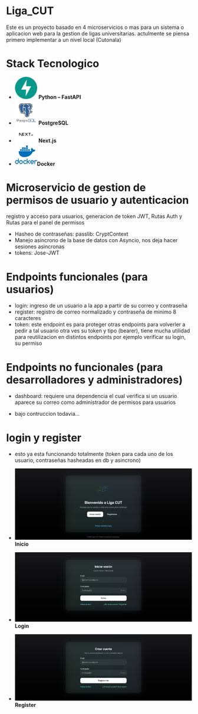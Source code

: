# Liga_CUT
Este es un proyecto basado en 4 microservicios o mas para un sistema o aplicacion web para la gestion de ligas universitarias. actulmente se piensa primero implementar a un nivel local (Cutonala)

# Stack Tecnologico
- <img src="docs//images/fastapi-1.svg" alt="FastAPI" width="60"> **Python – FastAPI**  
- <img src="docs/images/favpng_2b4808d3f42736a2e61232030a423db0.png" alt="PostgreSQL" width="60"> **PostgreSQL** 
- <img src="docs/images//next-js-logo-black-text-green-background-modern-design.png" alt="Next.js" width="60"> **Next.js**
- <img src="docs/images/favpng_36b266c1a364845446f1ee58581d9790.png" alt="Docker" width="60">**Docker**

# Microservicio de gestion de permisos de usuario y autenticacion
registro y acceso para usuarios, generacion de token JWT, Rutas Auth 
y Rutas para el panel de permisos

- Hasheo de contraseñas: passlib: CryptContext
- Manejo asincrono de la base de datos con Asyncio, nos deja hacer sesiones asincronas
- tokens: Jose-JWT

# Endpoints funcionales (para usuarios)

- login: ingreso de un usuario a la app a partir de su correo y contraseña
- register: registro de correo normalizado y contraseña de minimo 8 caracteres
- token: este endpoint es para proteger otras endpoints para volverler a pedir a tal usuario otra ves su token y tipo (bearer), tiene mucha utilidad para reutilizacion en distintos endpoints por ejemplo verificar su login, su permiso

# Endpoints no funcionales (para desarrolladores y administradores)

- dashboard: requiere una dependencia el cual verifica si un usuario aparece su correo como administrador de permisos para usuarios

- bajo contruccion todavia... 


# login y register

- esto ya esta funcionando totalmente (token para cada uno de los usuario, contraseñas hasheadas en db y asincrono)

- <img src="docs/images/bienvenida_app.png" alt="inicio"> **Inicio**  
- <img src="docs/images/iniciar_sesion_app.png" alt="inicio"> **Login**  
- <img src="docs/images/Crear_cuenta_app.png" alt="inicio"> **Register** 





